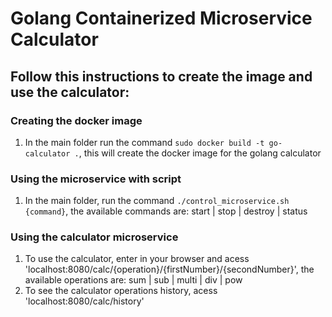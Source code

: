 # Golang Containerized Microservice Calculator

## Follow this instructions to create the image and use the calculator:

### Creating the docker image
1. In the main folder run the command ```sudo docker build -t go-calculator .```, this will create the docker image for the golang calculator

### Using the microservice with script

1. In the main folder, run the command ```./control_microservice.sh {command}```, the available commands are: start | stop | destroy | status

### Using the calculator microservice

1. To use the calculator, enter in your browser and acess 'localhost:8080/calc/{operation}/{firstNumber}/{secondNumber}', the available operations are: sum | sub | multi | div | pow
2. To see the calculator operations history, acess 'localhost:8080/calc/history'
